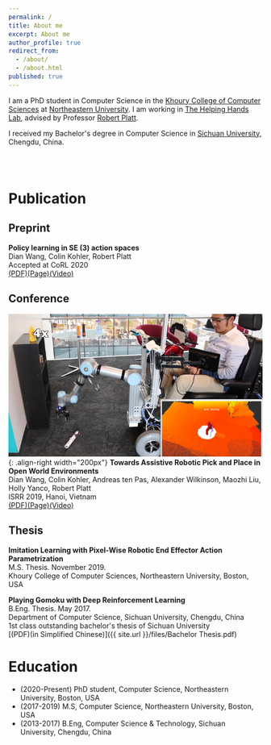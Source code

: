 ```yaml
---
permalink: /
title: About me
excerpt: About me
author_profile: true
redirect_from:
  - /about/
  - /about.html
published: true
---
```


I am a PhD student in Computer Science in the [Khoury College of Computer Sciences](https://www.khoury.northeastern.edu) at [Northeastern University](https://www.northeastern.edu). I am working in [The Helping Hands Lab](https://www2.ccs.neu.edu/research/helpinghands/), advised by Professor [Robert Platt](http://www.ccs.neu.edu/home/rplatt/).

I received my Bachelor's degree in Computer Science in [Sichuan University](http://www.scu.edu.cn), Chengdu, China.

<br><br>

# Publication
## Preprint
**Policy learning in SE (3) action spaces**  
Dian Wang, Colin Kohler, Robert Platt  
Accepted at CoRL 2020  
[(PDF)](https://arxiv.org/pdf/2010.02798.pdf)[(Page)](https://pointw.github.io/asrse3-page/)[(Video)](https://youtu.be/FiHoIF1oLZs)

## Conference
![](images/scooter.png){: .align-right width="200px"}
**Towards Assistive Robotic Pick and Place in Open World Environments**  
Dian Wang, Colin Kohler, Andreas ten Pas, Alexander Wilkinson, Maozhi Liu, Holly Yanco, Robert Platt  
ISRR 2019, Hanoi, Vietnam  
[(PDF)](https://arxiv.org/pdf/1809.09541.pdf)[(Page)](https://pointw.github.io/scooter-page/)[(Video)](https://www.youtube.com/watch?v=ZimZlsJTaTU)

## Thesis
**Imitation Learning with Pixel-Wise Robotic End Effector Action Parametrization**  
M.S. Thesis. November 2019.  
Khoury College of Computer Sciences, Northeastern University, Boston, USA  

**Playing Gomoku with Deep Reinforcement Learning**  
B.Eng. Thesis. May 2017.  
Department of Computer Science, Sichuan University, Chengdu, China  
1st class outstanding bachelor's thesis of Sichuan University  
[(PDF)(in Simplified Chinese)]({{ site.url }}/files/Bachelor Thesis.pdf)

# Education
+ (2020-Present) PhD student, Computer Science, Northeastern University, Boston, USA
+ (2017-2019) M.S, Computer Science, Northeastern University, Boston, USA
+ (2013-2017) B.Eng, Computer Science & Technology, Sichuan University, Chengdu, China
